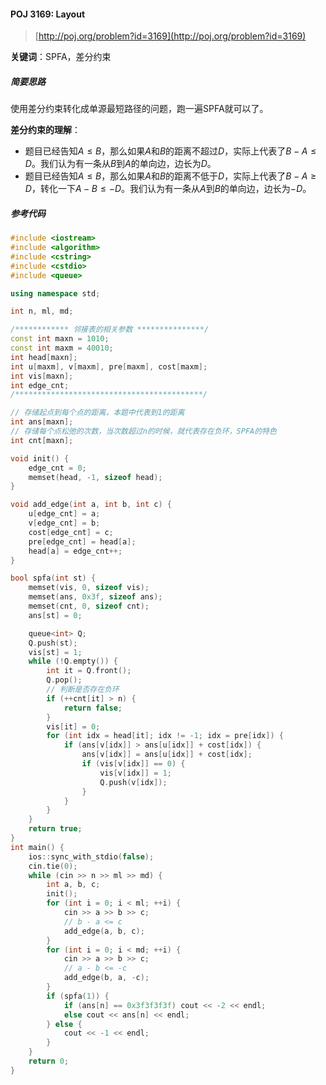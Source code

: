 
#### POJ 3169: Layout 
> [http://poj.org/problem?id=3169](http://poj.org/problem?id=3169)

**关键词**：SPFA，差分约束

##### 简要思路

使用差分约束转化成单源最短路径的问题，跑一遍SPFA就可以了。

**差分约束的理解**：
- 题目已经告知$A \leq B$，那么如果$A$和$B$的距离不超过$D$，实际上代表了$B - A \leq D$。我们认为有一条从$B$到$A$的单向边，边长为$D$。
- 题目已经告知$A \leq B$，那么如果$A$和$B$的距离不低于$D$，实际上代表了$B - A \geq D$，转化一下$A-B \leq -D$。我们认为有一条从$A$到$B$的单向边，边长为$-D$。

##### 参考代码

```cpp
#include <iostream>
#include <algorithm>
#include <cstring>
#include <cstdio>
#include <queue>

using namespace std;

int n, ml, md;

/************ 邻接表的相关参数 ***************/
const int maxn = 1010;
const int maxm = 40010;
int head[maxn];
int u[maxm], v[maxm], pre[maxm], cost[maxm];
int vis[maxn];
int edge_cnt;
/******************************************/

// 存储起点到每个点的距离，本题中代表到1的距离
int ans[maxn];
// 存储每个点松弛的次数，当次数超过n的时候，就代表存在负环，SPFA的特色
int cnt[maxn];

void init() {
    edge_cnt = 0;
    memset(head, -1, sizeof head);
}

void add_edge(int a, int b, int c) {
    u[edge_cnt] = a;
    v[edge_cnt] = b;
    cost[edge_cnt] = c;
    pre[edge_cnt] = head[a];
    head[a] = edge_cnt++;
}

bool spfa(int st) {
    memset(vis, 0, sizeof vis);
    memset(ans, 0x3f, sizeof ans);
    memset(cnt, 0, sizeof cnt);
    ans[st] = 0;

    queue<int> Q;
    Q.push(st);
    vis[st] = 1;
    while (!Q.empty()) {
        int it = Q.front();
        Q.pop();
        // 判断是否存在负环
        if (++cnt[it] > n) {
            return false;
        }
        vis[it] = 0;
        for (int idx = head[it]; idx != -1; idx = pre[idx]) {
            if (ans[v[idx]] > ans[u[idx]] + cost[idx]) {
                ans[v[idx]] = ans[u[idx]] + cost[idx];
                if (vis[v[idx]] == 0) {
                    vis[v[idx]] = 1;
                    Q.push(v[idx]);
                }
            }
        }
    }
    return true;
}
int main() {
    ios::sync_with_stdio(false);
    cin.tie(0);
    while (cin >> n >> ml >> md) {
        int a, b, c;
        init();
        for (int i = 0; i < ml; ++i) {
            cin >> a >> b >> c;
            // b - a <= c
            add_edge(a, b, c);
        }
        for (int i = 0; i < md; ++i) {
            cin >> a >> b >> c;
            // a - b <= -c
            add_edge(b, a, -c);
        }
        if (spfa(1)) {
            if (ans[n] == 0x3f3f3f3f) cout << -2 << endl;
            else cout << ans[n] << endl;
        } else {
            cout << -1 << endl;
        }
    }
    return 0;
}
```
